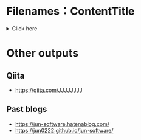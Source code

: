 # Filenames：ContentTitle
<details>
  <summary>Click here</summary>
  <ul>
    <li>2021-11-14.md:早速GitPressやめた</li>
    <li>2021-11-13.md:GitPressデビュー</li>
  </ul>
</details>

# Other outputs
## Qiita
- https://qiita.com/JJJJJJJJ
## Past blogs
- https://jun-software.hatenablog.com/
- https://jun0222.github.io/jun-software/
